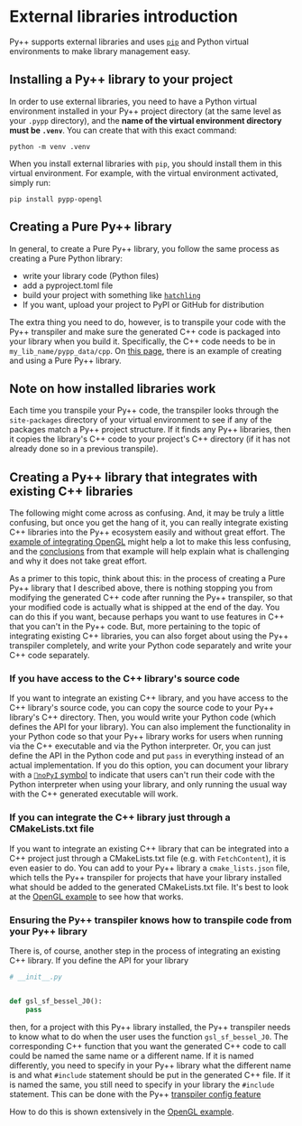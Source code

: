 # External libraries introduction

Py++ supports external libraries and uses [`pip`](https://en.wikipedia.org/wiki/Pip_(package_manager)) and Python virtual environments to make library management easy.

## Installing a Py++ library to your project

In order to use external libraries, you need to have a Python virtual environment installed in your Py++ project directory (at the same level as your `.pypp` directory), and the **name of the virtual environment directory must be `.venv`**. You can create that with this exact command:

```text
python -m venv .venv
```

When you install external libraries with `pip`, you should install them in this virtual environment. For example, with the virtual environment activated, simply run:

```text
pip install pypp-opengl
```

## Creating a Pure Py++ library

In general, to create a Pure Py++ library, you follow the same process as creating a Pure Python library:

- write your library code (Python files)
- add a pyproject.toml file
- build your project with something like [`hatchling`](https://pypi.org/project/hatchling/)
- If you want, upload your project to PyPI or GitHub for distribution

The extra thing you need to do, however, is to transpile your code with the Py++ transpiler and make sure the generated C++ code is packaged into your library when you build it. Specifically, the C++ code needs to be in `my_lib_name/pypp_data/cpp`. On [this page](pure_library_example.md), there is an example of creating and using a Pure Py++ library.

## Note on how installed libraries work

Each time you transpile your Py++ code, the transpiler looks through the `site-packages` directory of your virtual environment to see if any of the packages match a Py++ project structure. If it finds any Py++ libraries, then it copies the library's C++ code to your project's C++ directory (if it has not already done so in a previous transpile).

## Creating a Py++ library that integrates with existing C++ libraries

The following might come across as confusing. And, it may be truly a little confusing, but once you get the hang of it, you can really integrate existing C++ libraries into the Py++ ecosystem easily and without great effort. The [example of integrating OpenGL](opengl_example.md) might help a lot to make this less confusing, and the [conclusions](opengl_example_conclusion.md) from that example will help explain what is challenging and why it does not take great effort.

As a primer to this topic, think about this: in the process of creating a Pure Py++ library that I described above, there is nothing stopping you from modifying the generated C++ code after running the Py++ transpiler, so that your modified code is actually what is shipped at the end of the day. You can do this if you want, because perhaps you want to use features in C++ that you can't in the Py++ code. But, more pertaining to the topic of integrating existing C++ libraries, you can also forget about using the Py++ transpiler completely, and write your Python code separately and write your C++ code separately.

### If you have access to the C++ library's source code

If you want to integrate an existing C++ library, and you have access to the C++ library's source code, you can copy the source code to your Py++ library's C++ directory. Then, you would write your Python code (which defines the API for your library). You can also implement the functionality in your Python code so that your Py++ library works for users when running via the C++ executable and via the Python interpreter. Or, you can just define the API in the Python code and put `pass` in everything instead of an actual implementation. If you do this option, you can document your library with a [`🚫noPyI` symbol](nopyi_libraries.md) to indicate that users can't run their code with the Python interpreter when using your library, and only running the usual way with the C++ generated executable will work.

### If you can integrate the C++ library just through a CMakeLists.txt file

If you want to integrate an existing C++ library that can be integrated into a C++ project just through a CMakeLists.txt file (e.g. with `FetchContent`), it is even easier to do. You can add to your Py++ library a `cmake_lists.json` file, which tells the Py++ transpiler for projects that have your library installed what should be added to the generated CMakeLists.txt file. It's best to look at the [OpenGL example](opengl_example.md#cmake_listsjson) to see how that works.

### Ensuring the Py++ transpiler knows how to transpile code from your Py++ library

There is, of course, another step in the process of integrating an existing C++ library. If you define the API for your library

```python
# __init__.py


def gsl_sf_bessel_J0():
    pass
```

then, for a project with this Py++ library installed, the Py++ transpiler needs to know what to do when the user uses the function `gsl_sf_bessel_J0`. The corresponding C++ function that you want the generated C++ code to call could be named the same name or a different name. If it is named differently, you need to specify in your Py++ library what the different name is and what `#include` statement should be put in the generated C++ file. If it is named the same, you still need to specify in your library the `#include` statement. This can be done with the Py++ [transpiler config feature](../transpiler_features/config/introduction.md)

How to do this is shown extensively in the [OpenGL example](opengl_example.md#our-transpiler-config).
